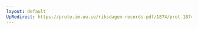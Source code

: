 ```yaml
---
layout: default
UpRedirect: https://pruto.im.uu.se/riksdagen-records-pdf/1874/prot-1874--fk--513/prot-1874--fk--513_057.pdf
---
```

